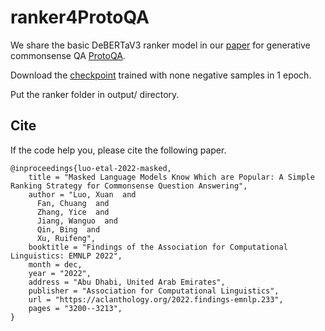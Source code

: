# ranker4ProtoQA

We share the basic DeBERTaV3 ranker model in our [paper](https://aclanthology.org/2022.findings-emnlp.233/ "EMNLP 2022") for generative commonsense QA [ProtoQA](https://github.com/iesl/ProtoQA_GPT2 "GitHub").



Download the [checkpoint](https://drive.google.com/file/d/1TGegIFT5gwKcxP7hPoDLR_aQzUhShRr2/view?usp=share_link "Google Drive") trained with none negative samples in 1 epoch.

Put the ranker folder in output/ directory.



## Cite

If the code help you, please cite the following paper.

```
@inproceedings{luo-etal-2022-masked,
    title = "Masked Language Models Know Which are Popular: A Simple Ranking Strategy for Commonsense Question Answering",
    author = "Luo, Xuan  and
      Fan, Chuang  and
      Zhang, Yice  and
      Jiang, Wanguo  and
      Qin, Bing  and
      Xu, Ruifeng",
    booktitle = "Findings of the Association for Computational Linguistics: EMNLP 2022",
    month = dec,
    year = "2022",
    address = "Abu Dhabi, United Arab Emirates",
    publisher = "Association for Computational Linguistics",
    url = "https://aclanthology.org/2022.findings-emnlp.233",
    pages = "3200--3213",
}
```
